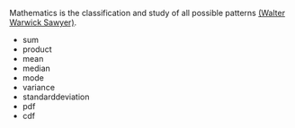 Mathematics is the classification and study of all possible patterns [(Walter Warwick Sawyer)].

- sum
- product
- mean
- median
- mode
- variance
- standarddeviation
- pdf
- cdf

[(Walter Warwick Sawyer)]: https://en.wikipedia.org/wiki/Walter_Warwick_Sawyer
